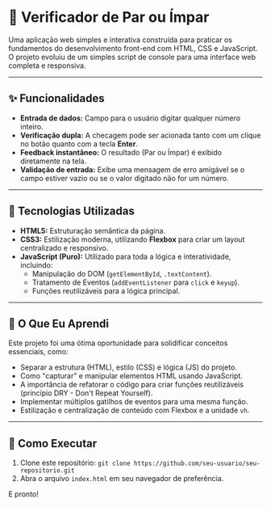 # 🔢 Verificador de Par ou Ímpar

Uma aplicação web simples e interativa construída para praticar os fundamentos do desenvolvimento front-end com HTML, CSS e JavaScript. O projeto evoluiu de um simples script de console para uma interface web completa e responsiva.

---

## ✨ Funcionalidades

-   **Entrada de dados:** Campo para o usuário digitar qualquer número inteiro.
-   **Verificação dupla:** A checagem pode ser acionada tanto com um clique no botão quanto com a tecla **Enter**.
-   **Feedback instantâneo:** O resultado (Par ou Ímpar) é exibido diretamente na tela.
-   **Validação de entrada:** Exibe uma mensagem de erro amigável se o campo estiver vazio ou se o valor digitado não for um número.

---

## 🚀 Tecnologias Utilizadas

-   **HTML5:** Estruturação semântica da página.
-   **CSS3:** Estilização moderna, utilizando **Flexbox** para criar um layout centralizado e responsivo.
-   **JavaScript (Puro):** Utilizado para toda a lógica e interatividade, incluindo:
    -   Manipulação do DOM (`getElementById`, `.textContent`).
    -   Tratamento de Eventos (`addEventListener` para `click` e `keyup`).
    -   Funções reutilizáveis para a lógica principal.

---

## 🧠 O Que Eu Aprendi

Este projeto foi uma ótima oportunidade para solidificar conceitos essenciais, como:

-   Separar a estrutura (HTML), estilo (CSS) e lógica (JS) do projeto.
-   Como "capturar" e manipular elementos HTML usando JavaScript.
-   A importância de refatorar o código para criar funções reutilizáveis (princípio DRY - Don't Repeat Yourself).
-   Implementar múltiplos gatilhos de eventos para uma mesma função.
-   Estilização e centralização de conteúdo com Flexbox e a unidade `vh`.

---

## 📂 Como Executar

1.  Clone este repositório: `git clone https://github.com/seu-usuario/seu-repositorio.git`
2.  Abra o arquivo `index.html` em seu navegador de preferência.

E pronto!
